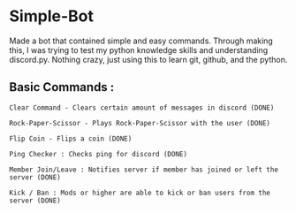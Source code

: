 # Simple-Bot
Made a bot that contained simple and easy commands. Through making this, I was trying to test my python knowledge skills and understanding discord.py. Nothing crazy, just using this to learn git, github, and the python.

## Basic Commands :
    Clear Command - Clears certain amount of messages in discord (DONE) 
    
    Rock-Paper-Scissor - Plays Rock-Paper-Scissor with the user (DONE)
    
    Flip Coin - Flips a coin (DONE)
    
    Ping Checker : Checks ping for discord (DONE)
    
    Member Join/Leave : Notifies server if member has joined or left the server (DONE)
    
    Kick / Ban : Mods or higher are able to kick or ban users from the server (DONE)
    


        
